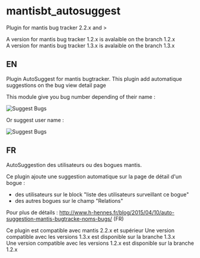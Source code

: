 # mantisbt_autosuggest

Plugin for mantis bug tracker 2.2.x and > 

A version for mantis bug tracker 1.2.x is avalaible on the branch 1.2.x  
A version for mantis bug tracker 1.3.x is avalaible on the branch 1.3.x  

## EN
Plugin AutoSuggest for mantis bugtracker.
This plugin add automatique suggestions on the bug view detail page

This module give you bug number depending of their name :

<img src="https://www.h-hennes.fr/blog/wp-content/uploads/2018/03/autosuggest-bug.png" alt="Suggest Bugs">

Or suggest user name :

<img src="https://www.h-hennes.fr/blog/wp-content/uploads/2018/03/autosuggest-customer.png" alt="Suggest Bugs">


## FR
AutoSuggestion des utilisateurs ou des bogues mantis.

Ce plugin ajoute une suggestion automatique sur la page de détail d'un bogue :  
- des utilisateurs sur le block "liste des utilisateurs surveillant ce bogue"
- des autres bogues sur le champ "Relations"

Pour plus de détails : http://www.h-hennes.fr/blog/2015/04/10/auto-suggestion-mantis-bugtracke-noms-bugs/ (FR)

Ce plugin est compatible avec mantis 2.2.x et supérieur
Une version compatible avec les versions 1.3.x est disponible sur la branche 1.3.x  
Une version compatible avec les versions 1.2.x est disponible sur la branche 1.2.x


